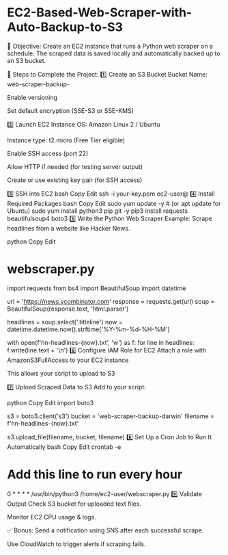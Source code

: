 # EC2-Based-Web-Scraper-with-Auto-Backup-to-S3

🎯 Objective:
Create an EC2 instance that runs a Python web scraper on a schedule. The scraped data is saved locally and automatically backed up to an S3 bucket.

🧩 Steps to Complete the Project:
1️⃣ Create an S3 Bucket
Bucket Name: web-scraper-backup-<your-name>

Enable versioning

Set default encryption (SSE-S3 or SSE-KMS)

2️⃣ Launch EC2 Instance
OS: Amazon Linux 2 / Ubuntu

Instance type: t2.micro (Free Tier eligible)

Enable SSH access (port 22)

Allow HTTP if needed (for testing server output)

Create or use existing key pair (for SSH access)

3️⃣ SSH into EC2
bash
Copy
Edit
ssh -i your-key.pem ec2-user@<Public-IP>
4️⃣ Install Required Packages
bash
Copy
Edit
sudo yum update -y  # (or apt update for Ubuntu)
sudo yum install python3 pip git -y
pip3 install requests beautifulsoup4 boto3
5️⃣ Write the Python Web Scraper
Example: Scrape headlines from a website like Hacker News.

python
Copy
Edit
# webscraper.py
import requests
from bs4 import BeautifulSoup
import datetime

url = 'https://news.ycombinator.com'
response = requests.get(url)
soup = BeautifulSoup(response.text, 'html.parser')

headlines = soup.select('.titleline')
now = datetime.datetime.now().strftime('%Y-%m-%d-%H-%M')

with open(f'hn-headlines-{now}.txt', 'w') as f:
    for line in headlines:
        f.write(line.text + '\n')
6️⃣ Configure IAM Role for EC2
Attach a role with AmazonS3FullAccess to your EC2 instance

This allows your script to upload to S3

7️⃣ Upload Scraped Data to S3
Add to your script:

python
Copy
Edit
import boto3

s3 = boto3.client('s3')
bucket = 'web-scraper-backup-darwin'
filename = f'hn-headlines-{now}.txt'

s3.upload_file(filename, bucket, filename)
8️⃣ Set Up a Cron Job to Run It Automatically
bash
Copy
Edit
crontab -e
# Add this line to run every hour
0 * * * * /usr/bin/python3 /home/ec2-user/webscraper.py
9️⃣ Validate Output
Check S3 bucket for uploaded text files.

Monitor EC2 CPU usage & logs.

✅ Bonus:
Send a notification using SNS after each successful scrape.

Use CloudWatch to trigger alerts if scraping fails.
